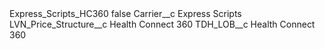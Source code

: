 <?xml version="1.0" encoding="UTF-8"?>
<CustomMetadata xmlns="http://soap.sforce.com/2006/04/metadata" xmlns:xsi="http://www.w3.org/2001/XMLSchema-instance" xmlns:xsd="http://www.w3.org/2001/XMLSchema">
    <label>Express_Scripts_HC360</label>
    <protected>false</protected>
    <values>
        <field>Carrier__c</field>
        <value xsi:type="xsd:string">Express Scripts</value>
    </values>
    <values>
        <field>LVN_Price_Structure__c</field>
        <value xsi:type="xsd:string">Health Connect 360</value>
    </values>
    <values>
        <field>TDH_LOB__c</field>
        <value xsi:type="xsd:string">Health Connect 360</value>
    </values>
</CustomMetadata>
